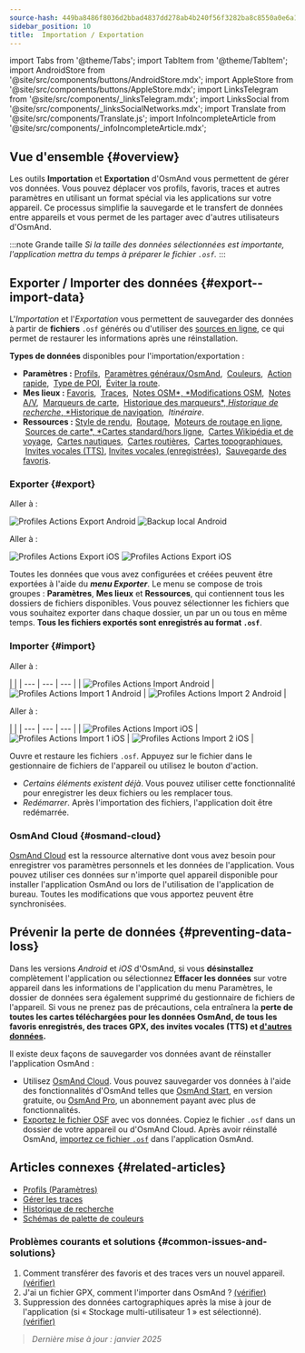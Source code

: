 ```yaml
---
source-hash: 449ba8486f8036d2bbad4837dd278ab4b240f56f3282ba8c8550a0e6a1d7cc6b
sidebar_position: 10
title:  Importation / Exportation
---
```

import Tabs from '@theme/Tabs';
import TabItem from '@theme/TabItem';
import AndroidStore from '@site/src/components/buttons/AndroidStore.mdx';
import AppleStore from '@site/src/components/buttons/AppleStore.mdx';
import LinksTelegram from '@site/src/components/_linksTelegram.mdx';
import LinksSocial from '@site/src/components/_linksSocialNetworks.mdx';
import Translate from '@site/src/components/Translate.js';
import InfoIncompleteArticle from '@site/src/components/_infoIncompleteArticle.mdx';


## Vue d'ensemble {#overview}

Les outils **Importation** et **Exportation** d'OsmAnd vous permettent de gérer vos données. Vous pouvez déplacer vos profils, favoris, traces et autres paramètres en utilisant un format spécial via les applications sur votre appareil. Ce processus simplifie la sauvegarde et le transfert de données entre appareils et vous permet de les partager avec d'autres utilisateurs d'OsmAnd.

:::note Grande taille
*Si la taille des données sélectionnées est importante, l'application mettra du temps à préparer le fichier `.osf`.*
:::


## Exporter / Importer des données {#export--import-data}

L'*Importation* et l'*Exportation* vous permettent de sauvegarder des données à partir de **fichiers** `.osf` générés ou d'utiliser des [sources en ligne](../map/raster-maps.md), ce qui permet de restaurer les informations après une réinstallation.

**Types de données** disponibles pour l'importation/exportation :

- **Paramètres :**
        [Profils](../personal/profiles.md#actions), &nbsp;[Paramètres généraux/OsmAnd](../personal/global-settings.md), &nbsp;[Couleurs](../personal/color-palette-schemes.md), &nbsp;[Action rapide](../widgets/quick-action.md), &nbsp;[Type de POI](../map/point-layers-on-map.md#poi-types), &nbsp;[Éviter la route](../map/map-context-menu.md#avoid-road).
- **Mes lieux :**
        [Favoris](../personal/favorites.md#export--import), &nbsp;[Traces](../personal/tracks/manage-tracks.md#import--export-track), &nbsp;[Notes OSM*, *Modifications OSM](../plugins/osm-editing.md#create--modify-poi), &nbsp;[Notes A/V](../plugins/audio-video-notes.md), &nbsp;[Marqueurs de carte](../personal/markers.md), &nbsp;[Historique des marqueurs*, *Historique de recherche*, *Historique de navigation](../personal/global-settings.md#history), &nbsp;*Itinéraire*.
- **Ressources :**
        [Style de rendu](../map/vector-maps.md#custom-map-style), &nbsp;[Routage](../navigation/routing/osmand-routing.md), &nbsp;[Moteurs de routage en ligne](../navigation/routing/online-routing.md), &nbsp;[Sources de carte*, *Cartes standard/hors ligne](../map/raster-maps.md), &nbsp;[Cartes Wikipédia et de voyage](../plan-route/travel-guides.md), &nbsp;[Cartes nautiques](../plugins/nautical-charts.md), &nbsp;[Cartes routières](../map/vector-maps.md#road-style), &nbsp;[Cartes topographiques](../plugins/topography.md), &nbsp;[Invites vocales (TTS)](../navigation/guidance/voice-navigation.md#tts-text-to-speech), [Invites vocales (enregistrées)](../navigation/guidance/voice-navigation.md#recorded-voice-prompts), &nbsp;[Sauvegarde des favoris](../personal/favorites.md#automatic-favorites-backup).


### Exporter {#export}

<Tabs groupId="operating-systems" queryString="current-os">

<TabItem value="android" label="Android">

Aller à : *<Translate android="true" ids="shared_string_menu,shared_string_settings,import_export,export_to_file"/>*

![Profiles Actions Export Android](@site/static/img/personal/profiles/profile_actions_export_1_andr.png) ![Backup local Android](@site/static/img/personal/profiles/profile_actions_export_2_andr.png)

</TabItem>

<TabItem value="ios" label="iOS">

Aller à : *<Translate ios="true" ids="shared_string_menu,shared_string_settings,local_backup,backup_into_file"/>*

![Profiles Actions Export iOS](@site/static/img/personal/profiles/profile_actions_export_1_ios.png)   ![Profiles Actions Export iOS](@site/static/img/personal/profiles/profile_actions_export_2_ios.png)

</TabItem>

</Tabs>

Toutes les données que vous avez configurées et créées peuvent être exportées à l'aide du ***menu Exporter***. Le menu se compose de trois groupes : **Paramètres**, **Mes lieux** et **Ressources**, qui contiennent tous les dossiers de fichiers disponibles. Vous pouvez sélectionner les fichiers que vous souhaitez exporter dans chaque dossier, un par un ou tous en même temps. **Tous les fichiers exportés sont enregistrés au format `.osf`**.


### Importer {#import}

<Tabs groupId="operating-systems" queryString="current-os">

<TabItem value="android" label="Android">

Aller à : *<Translate android="true" ids="shared_string_menu,shared_string_settings,import_export,shared_string_import"/>*

| |
| --- | --- | --- |
| ![Profiles Actions Import Android](@site/static/img/personal/profiles/profile_actions_import_android.png) | ![Profiles Actions Import 1 Android](@site/static/img/personal/profiles/profile_actions_import_1_android.png) | ![Profiles Actions Import 2 Android](@site/static/img/personal/profiles/profile_actions_import_2_android.png) |

</TabItem>

<TabItem value="ios" label="iOS">

Aller à : *<Translate ios="true" ids="shared_string_menu,shared_string_settings,local_backup,restore_from_file"/>*

| |
| --- | --- | --- |
| ![Profiles Actions Import iOS](@site/static/img/personal/profiles/profile_actions_import_ios.png) | ![Profiles Actions Import 1 iOS](@site/static/img/personal/profiles/profile_actions_import_1_ios.png) | ![Profiles Actions Import 2 iOS](@site/static/img/personal/profiles/profile_actions_import_2_ios.png) |

</TabItem>

</Tabs>

Ouvre et restaure les fichiers `.osf`. Appuyez sur le fichier dans le gestionnaire de fichiers de l'appareil ou utilisez le bouton d'action.

- *Certains éléments existent déjà*. Vous pouvez utiliser cette fonctionnalité pour enregistrer les deux fichiers ou les remplacer tous.
- *Redémarrer*. Après l'importation des fichiers, l'application doit être redémarrée.


### OsmAnd Cloud {#osmand-cloud}

[OsmAnd Cloud](../personal/osmand-cloud.md) est la ressource alternative dont vous avez besoin pour enregistrer vos paramètres personnels et les données de l'application. Vous pouvez utiliser ces données sur n'importe quel appareil disponible pour installer l'application OsmAnd ou lors de l'utilisation de l'application de bureau. Toutes les modifications que vous apportez peuvent être synchronisées.


## Prévenir la perte de données {#preventing-data-loss}

Dans les versions *Android* et *iOS* d'OsmAnd, si vous **désinstallez** complètement l'application ou sélectionnez **Effacer les données** sur votre appareil dans les informations de l'application du menu Paramètres, le dossier de données sera également supprimé du gestionnaire de fichiers de l'appareil. Si vous ne prenez pas de précautions, cela entraînera la **perte de toutes les cartes téléchargées pour les données OsmAnd, de tous les favoris enregistrés, des traces GPX, des invites vocales (TTS) et [d'autres données](#export--import-data).**

Il existe deux façons de sauvegarder vos données avant de réinstaller l'application OsmAnd :

- Utilisez [OsmAnd Cloud](#osmand-cloud). Vous pouvez sauvegarder vos données à l'aide des fonctionnalités d'OsmAnd telles que [OsmAnd Start](../personal/osmand-cloud.md#osmand-start), en version gratuite, ou [OsmAnd Pro](../purchases/index.md), un abonnement payant avec plus de fonctionnalités.
- [Exportez le fichier OSF](#export) avec vos données. Copiez le fichier `.osf` dans un dossier de votre appareil ou d'OsmAnd Cloud. Après avoir réinstallé OsmAnd, [importez ce fichier `.osf`](#import) dans l'application OsmAnd.


## Articles connexes {#related-articles}

- [Profils (Paramètres)](./profiles.md)
- [Gérer les traces](../personal/tracks/manage-tracks.md#import--export-track)
- [Historique de recherche](../search/search-history.md#export-and-share)
- [Schémas de palette de couleurs](../personal/color-palette-schemes.md)

### Problèmes courants et solutions {#common-issues-and-solutions}

1. Comment transférer des favoris et des traces vers un nouvel appareil. [(vérifier)](../troubleshooting/setup.md#how-to-transfer-favorites-and-tracks-to-a-new-device)
2. J'ai un fichier GPX, comment l'importer dans OsmAnd ? [(vérifier)](../troubleshooting/setup.md#i-have-a-gpx-file-how-do-i-import-it-into-osmand)
3. Suppression des données cartographiques après la mise à jour de l'application (si « Stockage multi-utilisateur 1 » est sélectionné). [(vérifier)](../troubleshooting/maps-data#deleting-map-data-after-the-app-update-if-multiuser-storage-1-is-selected)

> *Dernière mise à jour : janvier 2025*
